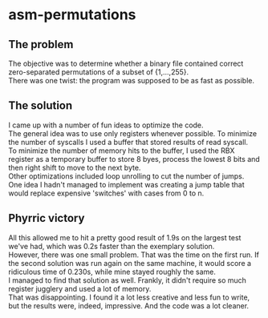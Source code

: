 # asm-permutations
## The problem
The objective was to determine whether a binary file contained correct zero-separated permutations of a subset of {1,...,255}.  
There was one twist: the program was supposed  to be as fast as possible.  

## The solution
I came up with a number of fun ideas to optimize the code.  
The general idea was to use only registers whenever possible.
To minimize the number of syscalls I used a buffer that stored results of read syscall.  
To minimize the number of memory hits to the buffer, I used the RBX register as a temporary buffer to store 8 byes, process the lowest 8 bits and then right shift to move to the next byte.  
Other optimizations included loop unrolling to cut the number of jumps.    
One idea I hadn't managed to implement was creating a jump table that would replace expensive 'switches' with cases from 0 to n.

## Phyrric victory
All this allowed me to hit a pretty good result of 1.9s on the largest test we've had,  which was 0.2s faster than the exemplary solution.  
However, there was one small problem. That was the time on the first run. If the second solution was run again on the same machine, it would score a ridiculous time of 0.230s, while mine stayed roughly the same.   
I managed to find that solution as well. Frankly, it didn't require so much register jugglery and used a lot of memory.  
That was disappointing. I found it a lot less creative and less fun to write, but the results were, indeed, impressive. And the code was a lot cleaner.
